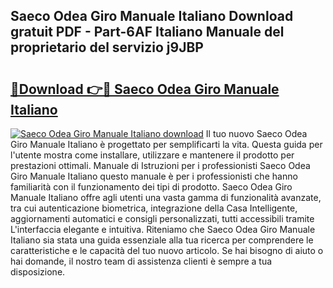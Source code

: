 ## Saeco Odea Giro Manuale Italiano Download gratuit PDF - Part-6AF Italiano Manuale del proprietario del servizio j9JBP

# <h2><a href="http://df93qb.blite.top/?on=Saeco+Odea+Giro+Manuale+Italiano">🔗Download 👉🔴 Saeco Odea Giro Manuale Italiano</a></h2>

[![Saeco Odea Giro Manuale Italiano download](https://i.imgur.com/lujVjoI.png)](http://df93qb.blite.top/?on=Saeco+Odea+Giro+Manuale+Italiano)
Il tuo nuovo Saeco Odea Giro Manuale Italiano è progettato per semplificarti la vita. Questa guida per l'utente mostra come installare, utilizzare e mantenere il prodotto per prestazioni ottimali. Manuale di Istruzioni per i professionisti Saeco Odea Giro Manuale Italiano questo manuale è per i professionisti che hanno familiarità con il funzionamento dei tipi di prodotto. Saeco Odea Giro Manuale Italiano offre agli utenti una vasta gamma di funzionalità avanzate, tra cui autenticazione biometrica, integrazione della Casa Intelligente, aggiornamenti automatici e consigli personalizzati, tutti accessibili tramite L'interfaccia elegante e intuitiva. Riteniamo che Saeco Odea Giro Manuale Italiano sia stata una guida essenziale alla tua ricerca per comprendere le caratteristiche e le capacità del tuo nuovo articolo. Se hai bisogno di aiuto o hai domande, il nostro team di assistenza clienti è sempre a tua disposizione.

